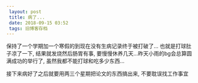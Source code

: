 ```yaml
---
 layout: post
 title: 病了...
 date: 2018-09-15 03:52
 tags: 旧博客存档
---
```

保持了一个学期加一个寒假的到现在没有生病记录终于被打破了... 也就是打球肚子凉了一下, 结果就发烧然后肠胃有事,
要慢慢休养几天...昨天小雨的bg会总算圆满成功的举行了, 虽然我都不能打球和吃多少东西...



接下来病好了之后就要用两三个星期把论文的东西搞出来, 不要耽误找工作事宜

